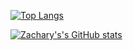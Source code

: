
[![Top Langs](https://github-readme-stats.vercel.app/api/top-langs/?username=TechTalkZach&hide=c#&layout=compact)](https://github.com/anuraghazra/github-readme-stats)

[![Zachary's's GitHub stats](https://github-readme-stats.vercel.app/api?username=TechTalkZach)](https://github.com/TechTalkZach/github-readme-stats)

<!---
TechTalkZach/TechTalkZach is a ✨ special ✨ repository because its `README.md` (this file) appears on your GitHub profile.
You can click the Preview link to take a look at your changes.
--->
